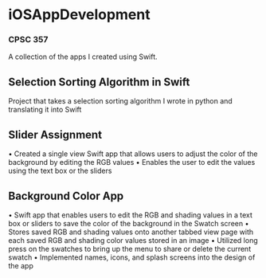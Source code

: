 # iOSAppDevelopment
### CPSC 357

A collection of the apps I created using Swift. 

## Selection Sorting Algorithm in Swift

Project that takes a selection sorting algorithm I wrote in python and translating it into Swift

## Slider Assignment

• Created a single view Swift app that allows users to adjust the color of the background by editing the RGB values
• Enables the user to edit the values using the text box or the sliders 

## Background Color App

• Swift app that enables users to edit the RGB and shading values in a text box or sliders to save the color of the background in the Swatch screen
• Stores saved RGB and shading values onto another tabbed view page with each saved RGB and shading color values stored in an image
• Utilized long press on the swatches to bring up the menu to share or delete the current swatch
• Implemented names, icons, and splash screens into the design of the app
